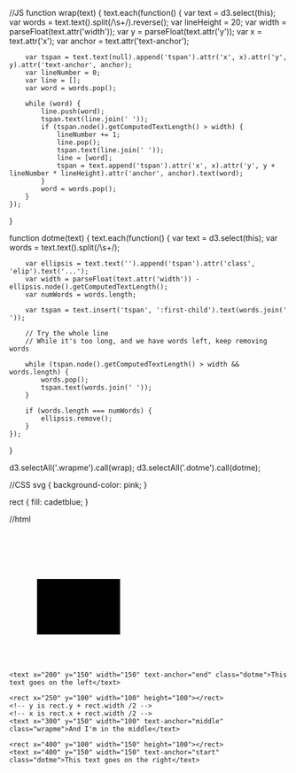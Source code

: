 //JS
function wrap(text) {
text.each(function() {
var text = d3.select(this);
var words = text.text().split(/\s+/).reverse();
var lineHeight = 20;
var width = parseFloat(text.attr('width'));
var y = parseFloat(text.attr('y'));
var x = text.attr('x');
var anchor = text.attr('text-anchor');

        var tspan = text.text(null).append('tspan').attr('x', x).attr('y', y).attr('text-anchor', anchor);
        var lineNumber = 0;
        var line = [];
        var word = words.pop();

        while (word) {
            line.push(word);
            tspan.text(line.join(' '));
            if (tspan.node().getComputedTextLength() > width) {
                lineNumber += 1;
                line.pop();
                tspan.text(line.join(' '));
                line = [word];
                tspan = text.append('tspan').attr('x', x).attr('y', y + lineNumber * lineHeight).attr('anchor', anchor).text(word);
            }
            word = words.pop();
        }
    });

}

function dotme(text) {
text.each(function() {
var text = d3.select(this);
var words = text.text().split(/\s+/);

        var ellipsis = text.text('').append('tspan').attr('class', 'elip').text('...');
        var width = parseFloat(text.attr('width')) - ellipsis.node().getComputedTextLength();
        var numWords = words.length;

        var tspan = text.insert('tspan', ':first-child').text(words.join(' '));

        // Try the whole line
        // While it's too long, and we have words left, keep removing words

        while (tspan.node().getComputedTextLength() > width && words.length) {
            words.pop();
            tspan.text(words.join(' '));
        }

        if (words.length === numWords) {
            ellipsis.remove();
        }
    });

}

d3.selectAll('.wrapme').call(wrap);
d3.selectAll('.dotme').call(dotme);

//CSS
svg {
background-color: pink;
}

rect {
fill: cadetblue;
}

//html
<svg width="600" height="300">
<rect x="50" y="100" width="150" height="100"></rect>

    <text x="200" y="150" width="150" text-anchor="end" class="dotme">This text goes on the left</text>

    <rect x="250" y="100" width="100" height="100"></rect>
    <!-- y is rect.y + rect.width /2 -->
    <!-- x is rect.x + rect.width /2 -->
    <text x="300" y="150" width="100" text-anchor="middle" class="wrapme">And I'm in the middle</text>

    <rect x="400" y="100" width="150" height="100"></rect>
    <text x="400" y="150" width="150" text-anchor="start" class="dotme">This text goes on the right</text>

</svg>
